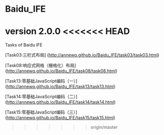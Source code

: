 # Baidu_IFE
version 2.0.0
<<<<<<< HEAD
=======

Tasks of Baidu IFE

[Task03:三栏式布局] (http://annewq.github.io/Baidu_IFE/task03/task03.html)

[Task08:响应式网格（栅格化）布局] (http://annewq.github.io/Baidu_IFE/task08/task08.html)

[Task13:零基础JavaScript编码（一）] (http://annewq.github.io/Baidu_IFE/task13/task13.html)

[Task14:零基础JavaScript编码（二）] (http://annewq.github.io/Baidu_IFE/task14/task14.html)

[Task15:零基础JavaScript编码（三）] (http://annewq.github.io/Baidu_IFE/task15/task15.html)
>>>>>>> origin/master
